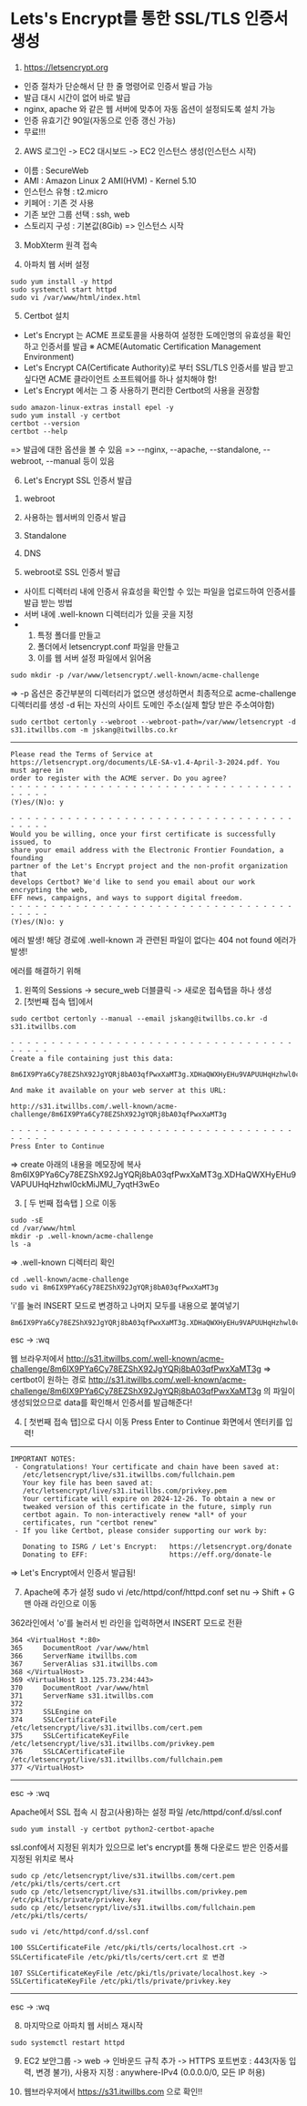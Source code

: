 # Lets's Encrypt를 통한 SSL/TLS 인증서 생성 
1. https://letsencrypt.org
- 인증 절차가 단순해서 단 한 줄 명령어로 인증서 발급 가능
- 발급 대시 시간이 없어 바로 발급
- nginx, apache 와 같은 웹 서버에 맞추어 자동 옵션이 설정되도록 설치 가능
- 인증 유효기간 90일(자동으로 인증 갱신 가능)
- 무료!!!

2. AWS 로그인 -> EC2 대시보드 -> EC2 인스턴스 생성(인스턴스 시작)
- 이름 : SecureWeb
- AMI : Amazon Linux 2 AMI(HVM) - Kernel 5.10
- 인스턴스 유형 : t2.micro
- 키페어 : 기존 것 사용
- 기존 보안 그룹 선택 : ssh, web
- 스토리지 구성 : 기본값(8Gib)
=> 인스턴스 시작

3. MobXterm 원격 접속

4. 아파치 웹 서버 설정
```
sudo yum install -y httpd
sudo systemctl start httpd
sudo vi /var/www/html/index.html
```

5. Certbot 설치
- Let's Encrypt 는 ACME 프로토콜을 사용하여 설정한 도메인명의 유효성을 확인하고 인증서를 발급
※ ACME(Automatic Certification Management Environment)
- Let's Encrypt CA(Certificate Authority)로 부터 SSL/TLS 인증서를 발급 받고 싶다면 ACME 클라이언트 소프트웨어를 하나 설치해야 함!
- Let's Encrypt 에서는 그 중 사용하기 편리한 Certbot의 사용을 권장함

```
sudo amazon-linux-extras install epel -y
sudo yum install -y certbot
certbot --version
certbot --help
```
=> 발급에 대한 옵션을 볼 수 있음
=> --nginx, --apache, --standalone, --webroot, --manual 등이 있음

6. Let's Encrypt SSL 인증서 발급
1) webroot
2) 사용하는 웹서버의 인증서 발급
3) Standalone
4) DNS 

1) webroot로 SSL 인증서 발급
- 사이트 디렉터리 내에 인증서 유효성을 확인할 수 있는 파일을 업로드하여
  인증서를 발급 받는 방법
- 서버 내에 .well-known 디렉터리가 있을 곳을 지정
- 1) 특정 폴더를 만들고
  2) 폴더에서 letsencrypt.conf 파일을 만들고
  3) 이를 웹 서버 설정 파일에서 읽어옴

```
sudo mkdir -p /var/www/letsencrypt/.well-known/acme-challenge
```
=> -p 옵션은 중간부분의 디렉터리가 없으면 생성하면서 최종적으로 acme-challenge 디렉터리를 생성
-d 뒤는 자신의 사이트 도메인 주소(실제 할당 받은 주소여야함)
```
sudo certbot certonly --webroot --webroot-path=/var/www/letsencrypt -d s31.itwillbs.com -m jskang@itwillbs.co.kr
```

---
```
Please read the Terms of Service at
https://letsencrypt.org/documents/LE-SA-v1.4-April-3-2024.pdf. You must agree in
order to register with the ACME server. Do you agree?
- - - - - - - - - - - - - - - - - - - - - - - - - - - - - - - - - - - - - - - -
(Y)es/(N)o: y 

- - - - - - - - - - - - - - - - - - - - - - - - - - - - - - - - - - - - - - - -
Would you be willing, once your first certificate is successfully issued, to
share your email address with the Electronic Frontier Foundation, a founding
partner of the Let's Encrypt project and the non-profit organization that
develops Certbot? We'd like to send you email about our work encrypting the web,
EFF news, campaigns, and ways to support digital freedom.
- - - - - - - - - - - - - - - - - - - - - - - - - - - - - - - - - - - - - - - -
(Y)es/(N)o: y
```

에러 발생!
해당 경로에 .well-known  과 관련된 파일이 없다는 404 not found 에러가 발생!

에러를 해결하기 위해
1) 왼쪽의 Sessions -> secure_web 더블클릭 -> 새로운 접속탭을 하나 생성
2) [첫번째 접속 탭]에서
```
sudo certbot certonly --manual --email jskang@itwillbs.co.kr -d s31.itwillbs.com
```


```
- - - - - - - - - - - - - - - - - - - - - - - - - - - - - - - - - - - - - - - -
Create a file containing just this data:

8m6IX9PYa6Cy78EZShX92JgYQRj8bA03qfPwxXaMT3g.XDHaQWXHyEHu9VAPUUHqHzhwl0ckMiJMU_7yqtH3wEo

And make it available on your web server at this URL:

http://s31.itwillbs.com/.well-known/acme-challenge/8m6IX9PYa6Cy78EZShX92JgYQRj8bA03qfPwxXaMT3g

- - - - - - - - - - - - - - - - - - - - - - - - - - - - - - - - - - - - - - - -
Press Enter to Continue
```
=> create 아래의 내용을 메모장에 복사8m6IX9PYa6Cy78EZShX92JgYQRj8bA03qfPwxXaMT3g.XDHaQWXHyEHu9VAPUUHqHzhwl0ckMiJMU_7yqtH3wEo 

3) [ 두 번째 접속탭 ] 으로 이동
```
sudo -sE
cd /var/www/html
mkdir -p .well-known/acme-challenge
ls -a
```
=> .well-known 디렉터리 확인
```
cd .well-known/acme-challenge
sudo vi 8m6IX9PYa6Cy78EZShX92JgYQRj8bA03qfPwxXaMT3g
```

'i'를 눌러 INSERT 모드로 변경하고 나머지 모두를 내용으로 붙여넣기
```
8m6IX9PYa6Cy78EZShX92JgYQRj8bA03qfPwxXaMT3g.XDHaQWXHyEHu9VAPUUHqHzhwl0ckMiJMU_7yqtH3wEo
```
esc -> :wq

웹 브라우저에서 http://s31.itwillbs.com/.well-known/acme-challenge/8m6IX9PYa6Cy78EZShX92JgYQRj8bA03qfPwxXaMT3g
=> certbot이 원하는 경로 http://s31.itwillbs.com/.well-known/acme-challenge/8m6IX9PYa6Cy78EZShX92JgYQRj8bA03qfPwxXaMT3g 의 파일이 생성되었으므로 data를 확인해서 인증서를 발급해준다!

4) [ 첫번째 접속 탭]으로 다시 이동
Press Enter to Continue 화면에서 엔터키를 입력!

---
```
IMPORTANT NOTES:
 - Congratulations! Your certificate and chain have been saved at:
   /etc/letsencrypt/live/s31.itwillbs.com/fullchain.pem
   Your key file has been saved at:
   /etc/letsencrypt/live/s31.itwillbs.com/privkey.pem
   Your certificate will expire on 2024-12-26. To obtain a new or
   tweaked version of this certificate in the future, simply run
   certbot again. To non-interactively renew *all* of your
   certificates, run "certbot renew"
 - If you like Certbot, please consider supporting our work by:

   Donating to ISRG / Let's Encrypt:   https://letsencrypt.org/donate
   Donating to EFF:                    https://eff.org/donate-le
```
=> Let's Encrypt에서 인증서 발급됨!

7. Apache에 추가 설정
sudo vi /etc/httpd/conf/httpd.conf
set nu -> Shift + G 맨 아래 라인으로 이동

362라인에서 'o'를 눌러서 빈 라인을 입력하면서 INSERT 모드로 전환

```
364 <VirtualHost *:80>
365     DocumentRoot /var/www/html
366     ServerName itwillbs.com
367     ServerAlias s31.itwillbs.com
368 </VirtualHost>
369 <VirtualHost 13.125.73.234:443>
370     DocumentRoot /var/www/html
371     ServerName s31.itwillbs.com
372
373     SSLEngine on
374     SSLCertificateFile /etc/letsencrypt/live/s31.itwillbs.com/cert.pem
375     SSLCertificateKeyFile /etc/letsencrypt/live/s31.itwillbs.com/privkey.pem
376     SSLCACertificateFile /etc/letsencrypt/live/s31.itwillbs.com/fullchain.pem
377 </VirtualHost>
```
---
esc -> :wq

Apache에서 SSL 접속 시 참고(사용)하는 설정 파일
/etc/httpd/conf.d/ssl.conf

```
sudo yum install -y certbot python2-certbot-apache
```

ssl.conf에서 지정된 위치가 있으므로 let's encrypt를 통해 다운로드 받은 인증서를 지정된 위치로 복사

```
sudo cp /etc/letsencrypt/live/s31.itwillbs.com/cert.pem /etc/pki/tls/certs/cert.crt
sudo cp /etc/letsencrypt/live/s31.itwillbs.com/privkey.pem /etc/pki/tls/private/privkey.key
sudo cp /etc/letsencrypt/live/s31.itwillbs.com/fullchain.pem /etc/pki/tls/certs/
```

```
sudo vi /etc/httpd/conf.d/ssl.conf
```
```
100 SSLCertificateFile /etc/pki/tls/certs/localhost.crt -> SSLCertificateFile /etc/pki/tls/certs/cert.crt 로 변경

107 SSLCertificateKeyFile /etc/pki/tls/private/localhost.key -> SSLCertificateKeyFile /etc/pki/tls/private/privkey.key
```
---
esc -> :wq

8. 마지막으로 아파치 웹 서비스 재시작
```
sudo systemctl restart httpd
```

9. EC2 보안그룹 -> web -> 인바운드 규칙 추가 -> HTTPS 포트번호 : 443(자동 입력, 변경 불가), 사용자 지정 : anywhere-IPv4 (0.0.0.0/0, 모든 IP 허용)

10. 웹브라우저에서 https://s31.itwillbs.com 으로 확인!!




